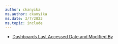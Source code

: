 ```yaml
---
author: ckanyika
ms.author: ckanyika
ms.date: 3/7/2023
ms.topic: include
---
```


- [Dashboards Last Accessed Date and Modified By](#dashboards-last-accessed-date-and-modified-by) 